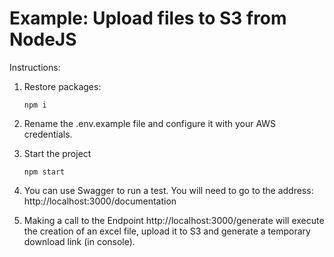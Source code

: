 # Example: Upload files to S3 from NodeJS

Instructions:

1. Restore packages:

	```shell
	npm i
	```
2. Rename the .env.example file and configure it with your AWS credentials.

3.  Start the project

	```shell
	npm start
	```

4. You can use Swagger to run a test. You will need to go to the address: http://localhost:3000/documentation

5. Making a call to the Endpoint http://localhost:3000/generate will execute the creation of an excel file, upload it to S3 and generate a temporary download link (in console).
